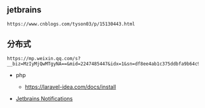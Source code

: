 
## jetbrains
```
https://www.cnblogs.com/tyson03/p/15130443.html
```

## 分布式
```
https://mp.weixin.qq.com/s?__biz=MzIyMjQwMTgyNA==&mid=2247485447&idx=1&sn=df8ee4ab1c375ddbfa9b64c9dc5c72b5&utm_source=tuicool&utm_medium=referral
```

- php
  - https://laravel-idea.com/docs/install 

- [Jetbrains Notifications](https://www.jetbrains.com/help/idea/notifications.html)
